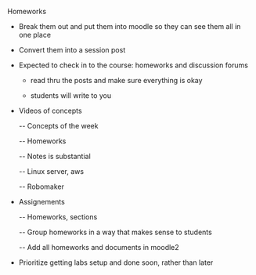 Homeworks

+ Break them out and put them into moodle so they can see them all in one place

+ Convert them into a session post

+ Expected to check in to the course: homeworks and discussion forums

   - read thru the posts and make sure everything is okay

   - students will write to you

+ Videos of concepts

  -- Concepts of the week

   -- Homeworks

   -- Notes is substantial

   -- Linux server, aws

   -- Robomaker

+ Assignements

  -- Homeworks, sections

  -- Group homeworks in a way that makes sense to students

  -- Add all homeworks and documents in moodle2


 + Prioritize getting labs setup and done soon, rather than later

